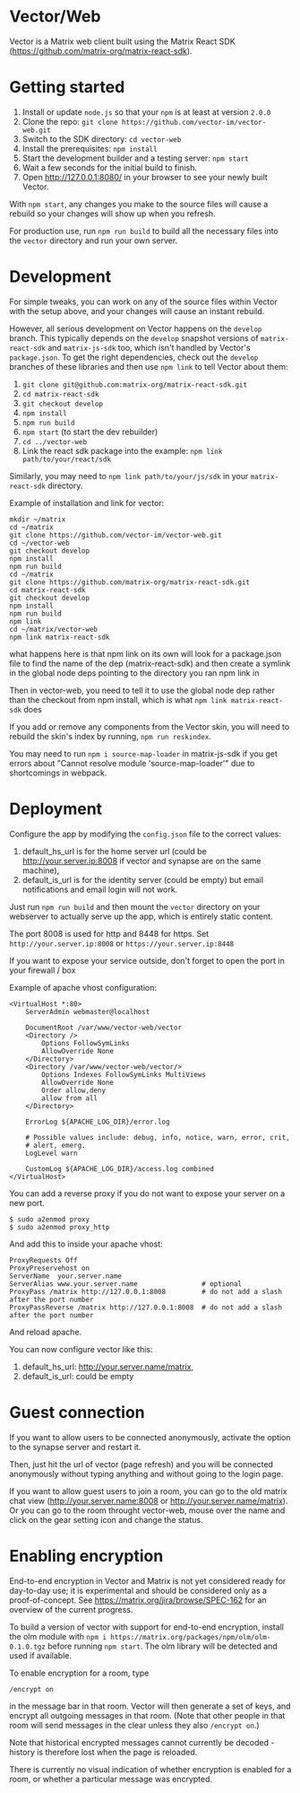 Vector/Web
==========

Vector is a Matrix web client built using the Matrix React SDK (https://github.com/matrix-org/matrix-react-sdk).

Getting started
===============

1. Install or update `node.js` so that your `npm` is at least at version `2.0.0`
2. Clone the repo: `git clone https://github.com/vector-im/vector-web.git` 
3. Switch to the SDK directory: `cd vector-web`
4. Install the prerequisites: `npm install`
5. Start the development builder and a testing server: `npm start`
6. Wait a few seconds for the initial build to finish.
7. Open http://127.0.0.1:8080/ in your browser to see your newly built Vector.

With `npm start`, any changes you make to the source files will cause a rebuild so
your changes will show up when you refresh.

For production use, run `npm run build` to build all the necessary files
into the `vector` directory and run your own server.

Development
===========

For simple tweaks, you can work on any of the source files within Vector with the
setup above, and your changes will cause an instant rebuild.

However, all serious development on Vector happens on the `develop` branch.  This typically
depends on the `develop` snapshot versions of `matrix-react-sdk` and `matrix-js-sdk`
too, which isn't handled by Vector's `package.json`.  To get the right dependencies, check out
the `develop` branches of these libraries and then use `npm link` to tell Vector
about them:

1. `git clone git@github.com:matrix-org/matrix-react-sdk.git`
2. `cd matrix-react-sdk`
3. `git checkout develop`
4. `npm install`
5. `npm run build`
6. `npm start` (to start the dev rebuilder)
7. `cd ../vector-web`
8. Link the react sdk package into the example:
   `npm link path/to/your/react/sdk`

Similarly, you may need to `npm link path/to/your/js/sdk` in your `matrix-react-sdk`
directory.

Example of installation and link for vector:

```
mkdir ~/matrix
cd ~/matrix
git clone https://github.com/vector-im/vector-web.git
cd ~/vector-web
git checkout develop
npm install
npm run build
cd ~/matrix
git clone https://github.com/matrix-org/matrix-react-sdk.git
cd matrix-react-sdk
git checkout develop
npm install
npm run build
npm link
cd ~/matrix/vector-web
npm link matrix-react-sdk
```

what happens here is that npm link on its own will look for a package.json file to find the name of the dep (matrix-react-sdk) and then create a symlink in the global node deps pointing to the directory you ran npm link in

Then in vector-web, you need to tell it to use the global node dep rather than the checkout from npm install, which is what `npm link matrix-react-sdk` does

If you add or remove any components from the Vector skin, you will need to rebuild
the skin's index by running, `npm run reskindex`.

You may need to run `npm i source-map-loader` in matrix-js-sdk if you get errors
about "Cannot resolve module 'source-map-loader'" due to shortcomings in webpack.

Deployment
==========

Configure the app by modifying the `config.json` file to the correct values:

1. default_hs_url is for the home server url (could be http://your.server.ip:8008 if vector and synapse are on the same machine),
2. default_is_url is for the identity server (could be empty) but email notifications and email login will not work.


Just run `npm run build` and then mount the `vector` directory on your webserver to
actually serve up the app, which is entirely static content.

The port 8008 is used for http and 8448 for https. Set `http://your.server.ip:8008` or `https://your.server.ip:8448`

If you want to expose your service outside, don't forget to open the port in your firewall / box

Example of apache vhost configuration:

```
<VirtualHost *:80>
	ServerAdmin webmaster@localhost

	DocumentRoot /var/www/vector-web/vector
	<Directory />
		Options FollowSymLinks
		AllowOverride None
	</Directory>
	<Directory /var/www/vector-web/vector/>
		Options Indexes FollowSymLinks MultiViews
		AllowOverride None
		Order allow,deny
		allow from all
	</Directory>

	ErrorLog ${APACHE_LOG_DIR}/error.log

	# Possible values include: debug, info, notice, warn, error, crit,
	# alert, emerg.
	LogLevel warn

	CustomLog ${APACHE_LOG_DIR}/access.log combined
</VirtualHost>
```

You can add a reverse proxy if you do not want to expose your server on a new port.

```
$ sudo a2enmod proxy
$ sudo a2enmod proxy_http
```

And add this to inside your apache vhost:

```
ProxyRequests Off
ProxyPreservehost on
ServerName  your.server.name
ServerAlias www.your.server.name                # optional
ProxyPass /matrix http://127.0.0.1:8008         # do not add a slash after the port number
ProxyPassReverse /matrix http://127.0.0.1:8008  # do not add a slash after the port number
```

And reload apache.

You can now configure vector like this:

1. default_hs_url: http://your.server.name/matrix,
2. default_is_url: could be empty

Guest connection
================

If you want to allow users to be connected anonymously, activate the option to the synapse server and restart it.

Then, just hit the url of vector (page refresh) and you will be connected anonymously without typing anything and without going to the login page.

If you want to allow guest users to join a room, you can go to the old matrix chat view (http://your.server.name:8008 or http://your.server.name/matrix).
Or you can go to the room throught vector-web, mouse over the name and click on the gear setting icon and change the status.

Enabling encryption
===================

End-to-end encryption in Vector and Matrix is not yet considered ready for
day-to-day use; it is experimental and should be considered only as a
proof-of-concept. See https://matrix.org/jira/browse/SPEC-162 for an overview
of the current progress.

To build a version of vector with support for end-to-end encryption, install
the olm module with `npm i https://matrix.org/packages/npm/olm/olm-0.1.0.tgz`
before running `npm start`. The olm library will be detected and used if
available.

To enable encryption for a room, type

```
/encrypt on
```

in the message bar in that room. Vector will then generate a set of keys, and
encrypt all outgoing messages in that room. (Note that other people in that
room will send messages in the clear unless they also `/encrypt on`.)

Note that historical encrypted messages cannot currently be decoded - history
is therefore lost when the page is reloaded.

There is currently no visual indication of whether encryption is enabled for a
room, or whether a particular message was encrypted.